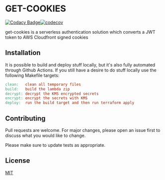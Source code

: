 # GET-COOKIES

[![Codacy Badge](https://app.codacy.com/project/badge/Grade/f32e1fa5c5da41acb94ae7c71723f7e1)](https://app.codacy.com/gh/melvyndekort/get-cookies/dashboard?utm_source=gh&utm_medium=referral&utm_content=&utm_campaign=Badge_grade)[![codecov](https://codecov.io/gh/melvyndekort/get-cookies/graph/badge.svg?token=LBLJ255JF3)](https://codecov.io/gh/melvyndekort/get-cookies)

get-cookies is a serverless authentication solution which converts a JWT token to AWS Cloudfront signed cookies

## Installation

It is possible to build and deploy stuff locally, but it's also fully automated through Github Actions.
If you still have a desire to do stuff locally use the following Makefile targets:

```Makefile
clean:   clean all temporary files
build:   build the lambda zip
decrypt: decrypt the KMS encrypted secrets
encrypt: encrypt the secrets with KMS
deploy:  run the build target and then run terraform apply
```

## Contributing

Pull requests are welcome. For major changes, please open an issue first to discuss what you would like to change.

Please make sure to update tests as appropriate.

## License

[MIT](https://choosealicense.com/licenses/mit/)
